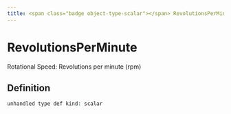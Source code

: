 ```yaml
---
title: <span class="badge object-type-scalar"></span> RevolutionsPerMinute
---
```

# <span class="badge object-type-scalar"></span> RevolutionsPerMinute

Rotational Speed: Revolutions per minute (rpm)

## Definition

```php
unhandled type def kind: scalar
```
